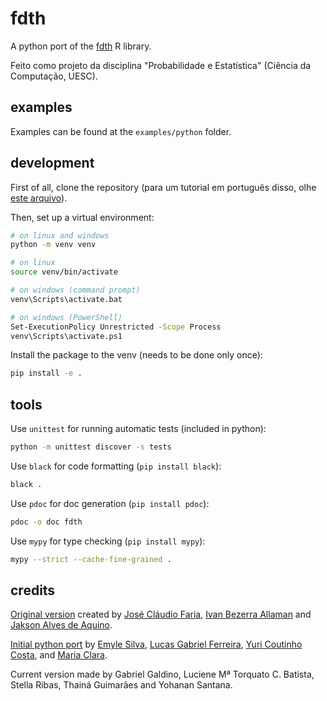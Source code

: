 # fdth

A python port of the [fdth](https://github.com/jcfaria/fdth) R library.

Feito como projeto da disciplina "Probabilidade e Estatística" (Ciência
da Computação, UESC).

## examples

Examples can be found at the `examples/python` folder.

## development

First of all, clone the repository (para um tutorial em português
disso, olhe [este arquivo](HelpGit.md)).

Then, set up a virtual environment:

```sh
# on linux and windows
python -m venv venv

# on linux
source venv/bin/activate

# on windows (command prompt)
venv\Scripts\activate.bat

# on windows (PowerShell)
Set-ExecutionPolicy Unrestricted -Scope Process
venv\Scripts\activate.ps1
```

Install the package to the venv (needs to be done only once):

```sh
pip install -e .
```

## tools

Use `unittest` for running automatic tests (included in python):

```sh
python -m unittest discover -s tests
```

Use `black` for code formatting (`pip install black`):

```sh
black .
```

Use `pdoc` for doc generation (`pip install pdoc`):

```sh
pdoc -o doc fdth
```

Use `mypy` for type checking (`pip install mypy`):

```sh
mypy --strict --cache-fine-grained .
```

## credits

[Original version](https://github.com/jcfaria/fdth) created by [José
Cláudio Faria](https://github.com/jcfaria), [Ivan Bezerra
Allaman](https://github.com/ivanalaman) and [Jakson Alves de
Aquino](https://github.com/jalvesaq).

[Initial python port](https://github.com/yuriccosta/fdth-python) by
[Emyle Silva](https://github.com/EmyleSilva), [Lucas Gabriel
Ferreira](https://github.com/lgferreiracic), [Yuri Coutinho
Costa](https://github.com/yuriccosta), and [Maria
Clara](https://github.com/MaryClaraSimoes).

Current version made by Gabriel Galdino, Luciene Mª Torquato C. Batista,
Stella Ribas, Thainá Guimarães and Yohanan Santana.
